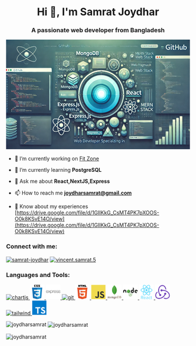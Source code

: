 <h1 align="center">Hi 👋, I'm Samrat Joydhar</h1>
<h3 align="center">A passionate web developer from Bangladesh</h3>

<img src="git-cover.webp" height="300px" width="100%"/>

- 🔭 I’m currently working on [Fit Zone](https://fit-zone-three.vercel.app/)

- 🌱 I’m currently learning **PostgreSQL**

- 💬 Ask me about **React,NextJS,Express**

- 📫 How to reach me **joydharsamrat@gmail.com**

- 📄 Know about my experiences [https://drive.google.com/file/d/1GIIKkG_CsMT4PK7pXOOS-O0k8KSvE14O/view](https://drive.google.com/file/d/1GIIKkG_CsMT4PK7pXOOS-O0k8KSvE14O/view)

<h3 align="left">Connect with me:</h3>
<p align="left">
<a href="https://linkedin.com/in/samrat-joydhar" target="blank"><img align="center" src="https://raw.githubusercontent.com/rahuldkjain/github-profile-readme-generator/master/src/images/icons/Social/linked-in-alt.svg" alt="samrat-joydhar" height="30" width="40" /></a>
<a href="https://fb.com/vincent.samrat.5" target="blank"><img align="center" src="https://raw.githubusercontent.com/rahuldkjain/github-profile-readme-generator/master/src/images/icons/Social/facebook.svg" alt="vincent.samrat.5" height="30" width="40" /></a>
</p>

<h3 align="left">Languages and Tools:</h3>
<p align="left"> <a href="https://www.chartjs.org" target="_blank" rel="noreferrer"> <img src="https://www.chartjs.org/media/logo-title.svg" alt="chartjs" width="40" height="40"/> </a> <a href="https://www.w3schools.com/css/" target="_blank" rel="noreferrer"> <img src="https://raw.githubusercontent.com/devicons/devicon/master/icons/css3/css3-original-wordmark.svg" alt="css3" width="40" height="40"/> </a> <a href="https://expressjs.com" target="_blank" rel="noreferrer"> <img src="https://raw.githubusercontent.com/devicons/devicon/master/icons/express/express-original-wordmark.svg" alt="express" width="40" height="40"/> </a> <a href="https://git-scm.com/" target="_blank" rel="noreferrer"> <img src="https://www.vectorlogo.zone/logos/git-scm/git-scm-icon.svg" alt="git" width="40" height="40"/> </a> <a href="https://www.w3.org/html/" target="_blank" rel="noreferrer"> <img src="https://raw.githubusercontent.com/devicons/devicon/master/icons/html5/html5-original-wordmark.svg" alt="html5" width="40" height="40"/> </a> <a href="https://developer.mozilla.org/en-US/docs/Web/JavaScript" target="_blank" rel="noreferrer"> <img src="https://raw.githubusercontent.com/devicons/devicon/master/icons/javascript/javascript-original.svg" alt="javascript" width="40" height="40"/> </a> <a href="https://www.mongodb.com/" target="_blank" rel="noreferrer"> <img src="https://raw.githubusercontent.com/devicons/devicon/master/icons/mongodb/mongodb-original-wordmark.svg" alt="mongodb" width="40" height="40"/> </a> <a href="https://nodejs.org" target="_blank" rel="noreferrer"> <img src="https://raw.githubusercontent.com/devicons/devicon/master/icons/nodejs/nodejs-original-wordmark.svg" alt="nodejs" width="40" height="40"/> </a> <a href="https://reactjs.org/" target="_blank" rel="noreferrer"> <img src="https://raw.githubusercontent.com/devicons/devicon/master/icons/react/react-original-wordmark.svg" alt="react" width="40" height="40"/> </a> <a href="https://redux.js.org" target="_blank" rel="noreferrer"> <img src="https://raw.githubusercontent.com/devicons/devicon/master/icons/redux/redux-original.svg" alt="redux" width="40" height="40"/> </a> <a href="https://tailwindcss.com/" target="_blank" rel="noreferrer"> <img src="https://www.vectorlogo.zone/logos/tailwindcss/tailwindcss-icon.svg" alt="tailwind" width="40" height="40"/> </a> <a href="https://www.typescriptlang.org/" target="_blank" rel="noreferrer"> <img src="https://raw.githubusercontent.com/devicons/devicon/master/icons/typescript/typescript-original.svg" alt="typescript" width="40" height="40"/> </a> </p>

<p><img align="left" src="https://github-readme-stats.vercel.app/api/top-langs?username=joydharsamrat&show_icons=true&locale=en&layout=compact" alt="joydharsamrat" /></p>

<p>&nbsp;<img align="center" src="https://github-readme-stats.vercel.app/api?username=joydharsamrat&show_icons=true&locale=en" alt="joydharsamrat" /></p>

<p><img align="center" src="https://github-readme-streak-stats.herokuapp.com/?user=joydharsamrat&" alt="joydharsamrat" /></p>
